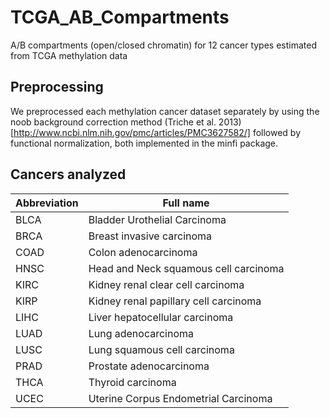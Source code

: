 # TCGA_AB_Compartments
A/B compartments (open/closed chromatin) for 12 cancer types estimated from TCGA methylation data

## Preprocessing

We preprocessed each methylation cancer dataset separately by using the noob background correction method (Triche et al. 2013)[http://www.ncbi.nlm.nih.gov/pmc/articles/PMC3627582/] followed by functional normalization, both implemented in the minfi package.  

## Cancers analyzed

| Abbreviation        | Full name           | 
| ------------- |-------------| 
| BLCA     | Bladder Urothelial Carcinoma | 
| BRCA | Breast invasive carcinoma |
| COAD | Colon adenocarcinoma |
| HNSC | Head and Neck squamous cell carcinoma |
| KIRC | Kidney renal clear cell carcinoma |
| KIRP | Kidney renal papillary cell carcinoma |
| LIHC | Liver hepatocellular carcinoma |
| LUAD | Lung adenocarcinoma |
| LUSC | Lung squamous cell carcinoma |
| PRAD | Prostate adenocarcinoma |
| THCA | Thyroid carcinoma |
| UCEC | Uterine Corpus Endometrial Carcinoma |



